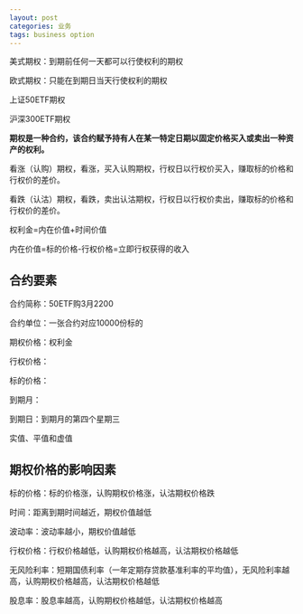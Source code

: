 ```yaml
---
layout: post
categories: 业务
tags: business option
---
```


美式期权：到期前任何一天都可以行使权利的期权

欧式期权：只能在到期日当天行使权利的期权



上证50ETF期权

沪深300ETF期权

**期权是一种合约，该合约赋予持有人在某一特定日期以固定价格买入或卖出一种资产的权利。**

看涨（认购）期权，看涨，买入认购期权，行权日以行权价买入，赚取标的价格和行权价的差价。

看跌（认沽）期权，看跌，卖出认沽期权，行权日以行权价卖出，赚取标的价格和行权价的差价。

权利金=内在价值+时间价值

内在价值=标的价格-行权价格=立即行权获得的收入





## 合约要素

合约简称：50ETF购3月2200

合约单位：一张合约对应10000份标的

期权价格：权利金

行权价格：

标的价格：

到期月：

到期日：到期月的第四个星期三



实值、平值和虚值

## 期权价格的影响因素

标的价格：标的价格涨，认购期权价格涨，认沽期权价格跌

时间：距离到期时间越近，期权价值越低

波动率：波动率越小，期权价值越低

行权价格：行权价格越低，认购期权价格越高，认沽期权价格越低

无风险利率：短期国债利率（一年定期存贷款基准利率的平均值），无风险利率越高，认购期权价格越高，认沽期权价格越低

股息率：股息率越高，认购期权价格越低，认沽期权价格越高